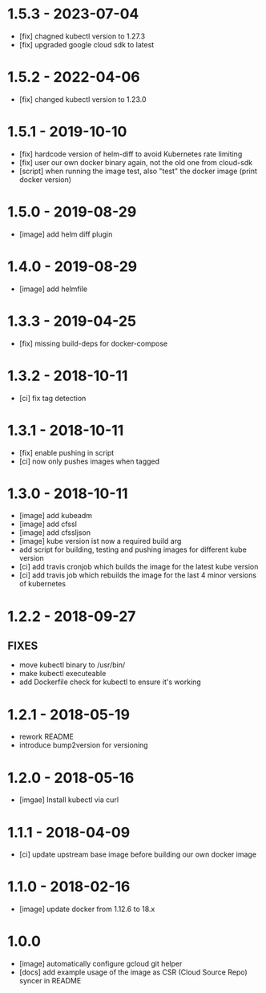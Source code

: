 # 1.5.3 - 2023-07-04

- [fix] chagned kubectl version to 1.27.3
- [fix] upgraded google cloud sdk to latest

# 1.5.2 - 2022-04-06

- [fix] changed kubectl version to 1.23.0

# 1.5.1 - 2019-10-10

- [fix] hardcode version of helm-diff to avoid Kubernetes rate limiting
- [fix] user our own docker binary again, not the old one from cloud-sdk
- [script] when running the image test, also "test" the docker image (print docker version)

# 1.5.0 - 2019-08-29

- [image] add helm diff plugin

# 1.4.0 - 2019-08-29

- [image] add helmfile

# 1.3.3 - 2019-04-25

- [fix] missing build-deps for docker-compose

# 1.3.2 - 2018-10-11

- [ci] fix tag detection

# 1.3.1 - 2018-10-11

- [fix] enable pushing in script
- [ci] now only pushes images when tagged

# 1.3.0 - 2018-10-11

- [image] add kubeadm
- [image] add cfssl
- [image] add cfssljson
- [image] kube version ist now a required build arg
- add script for building, testing and pushing images for different kube version
- [ci] add travis cronjob which builds the image for the latest kube version
- [ci] add travis job which rebuilds the image for the last 4 minor versions of kubernetes

# 1.2.2 - 2018-09-27

## FIXES

- move kubectl binary to /usr/bin/
- make kubectl executeable
- add Dockerfile check for kubectl to ensure it's working

# 1.2.1 - 2018-05-19

- rework README
- introduce bump2version for versioning

# 1.2.0 - 2018-05-16

- [imgae] Install kubectl via curl

# 1.1.1 - 2018-04-09

- [ci] update upstream base image before building our own docker image

# 1.1.0 - 2018-02-16

- [image] update docker from 1.12.6 to 18.x

# 1.0.0

- [image] automatically configure gcloud git helper
- [docs] add example usage of the image as CSR (Cloud Source Repo) syncer in README
